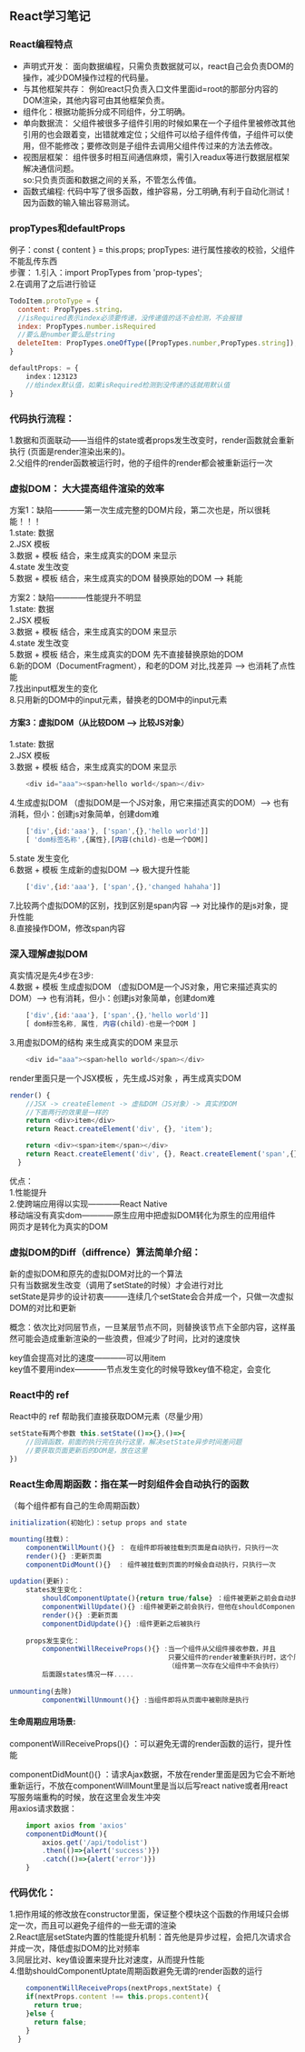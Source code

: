 ## React学习笔记
### React编程特点
* 声明式开发： 面向数据编程，只需负责数据就可以，react自己会负责DOM的操作，减少DOM操作过程的代码量。
* 与其他框架共存： 例如react只负责入口文件里面id=root的那部分内容的DOM渲染，其他内容可由其他框架负责。
* 组件化：根据功能拆分成不同组件，分工明确。
* 单向数据流： 父组件被很多子组件引用的时候如果在一个子组件里被修改其他引用的也会跟着变，出错就难定位；父组件可以给子组件传值，子组件可以使用，但不能修改；要修改则是子组件去调用父组件传过来的方法去修改。
* 视图层框架： 组件很多时相互间通信麻烦，需引入readux等进行数据层框架解决通信问题。  
            so:只负责页面和数据之间的关系，不管怎么传值。  
* 函数式编程:  代码中写了很多函数，维护容易，分工明确,有利于自动化测试！因为函数的输入输出容易测试。


### propTypes和defaultProps
例子：const { content } = this.props;
propTypes: 进行属性接收的校验，父组件不能乱传东西  
步骤： 1.引入：import PropTypes from 'prop-types';  
      2.在调用了之后进行验证  
```javascript
TodoItem.protoType = {
  content: PropTypes.string，
  //isRequired表示index必须要传递，没传递值的话不会检测，不会报错
  index: PropTypes.number.isRequired 
  //要么是number要么是string
  deleteItem: PropTypes.oneOfType([PropTypes.number,PropTypes.string]),
}

defaultProps: = {
    index：123123 
    //给index默认值，如果isRequired检测到没传递的话就用默认值
}
```

### 代码执行流程：

1.数据和页面联动——当组件的state或者props发生改变时，render函数就会重新执行 (页面是render渲染出来的)。  
2.父组件的render函数被运行时，他的子组件的render都会被重新运行一次  

### 虚拟DOM： 大大提高组件渲染的效率
 
方案1：缺陷————第一次生成完整的DOM片段，第二次也是，所以很耗能！！！  
1.state: 数据  
2.JSX 模板  
3.数据 + 模板 结合，来生成真实的DOM 来显示  
4.state 发生改变  
5.数据 + 模板 结合，来生成真实的DOM 替换原始的DOM ——> 耗能  
  
方案2：缺陷————性能提升不明显  
1.state: 数据  
2.JSX 模板  
3.数据 + 模板 结合，来生成真实的DOM 来显示  
4.state 发生改变  
5.数据 + 模板 结合，来生成真实的DOM 先不直接替换原始的DOM  
6.新的DOM（DocumentFragment），和老的DOM 对比,找差异 ——> 也消耗了点性能  
7.找出input框发生的变化  
8.只用新的DOM中的input元素，替换老的DOM中的input元素  

#### 方案3：虚拟DOM（从比较DOM —> 比较JS对象）
1.state: 数据  
2.JSX 模板  
3.数据 + 模板 结合，来生成真实的DOM 来显示  
```javascript
    <div id="aaa"><span>hello world</span></div>  
```
4.生成虚拟DOM （虚拟DOM是一个JS对象，用它来描述真实的DOM）——> 也有消耗，但小：创建js对象简单，创建dom难  
```javascript
    ['div',{id:'aaa'}, ['span',{},'hello world']]  
    [ 'dom标签名称',{属性},[内容(child)-也是一个DOM]] 
```
5.state 发生变化  
6.数据 + 模板  生成新的虚拟DOM ——> 极大提升性能  
```javascript
    ['div',{id:'aaa'}, ['span',{},'changed hahaha']]   
```
7.比较两个虚拟DOM的区别，找到区别是span内容 ——> 对比操作的是js对象，提升性能  
8.直接操作DOM，修改span内容  


### 深入理解虚拟DOM

真实情况是先4步在3步:  
4.数据 + 模板 生成虚拟DOM （虚拟DOM是一个JS对象，用它来描述真实的DOM）—> 也有消耗，但小：创建js对象简单，创建dom难   
```javascript
    ['div',{id:'aaa'}, ['span',{},'hello world']]  
    [ dom标签名称, 属性, 内容(child)-也是一个DOM ]  
```
3.用虚拟DOM的结构 来生成真实的DOM 来显示  
```javascript
    <div id="aaa"><span>hello world</span></div>  
```
render里面只是一个JSX模板 ，先生成JS对象 ，再生成真实DOM   
```javascript
render() {
    //JSX -> createElement -> 虚拟DOM（JS对象）-> 真实的DOM
    //下面两行的效果是一样的
    return <div>item</div>
    return React.createElement('div', {}, 'item');

    return <div><span>item</span></div>
    return React.createElement('div', {}, React.createElement('span',{},'item'));
  }
```
优点：  
1.性能提升  
2.使跨端应用得以实现————React Native  
  移动端没有真实dom————原生应用中把虚拟DOM转化为原生的应用组件  
  网页才是转化为真实的DOM  


### 虚拟DOM的Diff（diffrence）算法简单介绍：
  
新的虚拟DOM和原先的虚拟DOM对比的一个算法  
只有当数据发生改变（调用了setState的时候）才会进行对比  
setState是异步的设计初衷———连续几个setState会合并成一个，只做一次虚拟DOM的对比和更新  
  
概念：依次比对同层节点，一旦某层节点不同，则替换该节点下全部内容，这样虽然可能会造成重新渲染的一些浪费，但减少了时间，比对的速度快  
  
key值会提高对比的速度————可以用item  
key值不要用index————节点发生变化的时候导致key值不稳定，会变化  

### React中的 ref
React中的 ref 帮助我们直接获取DOM元素（尽量少用）  
```javascript
setState有两个参数 this.setState(()=>{},()=>{
    //回调函数，前面的执行完在执行这里，解决setState异步时间差问题
    //要获取页面更新后的DOM是，放在这里
})
```


### React生命周期函数：指在某一时刻组件会自动执行的函数
（每个组件都有自己的生命周期函数）  
```javascript
initialization(初始化)：setup props and state 

mounting(挂载)：  
    componentWillMount(){} ： 在组件即将被挂载到页面是自动执行，只执行一次  
    render(){} :更新页面  
    componentDidMount(){}  : 组件被挂载到页面的时候会自动执行，只执行一次 
    
updation(更新)：  
    states发生变化：
        shouldComponentUptate(){return true/false} ：组件被更新之前会自动执行
        componentWillUpdate(){} :组件被更新之前会执行，但他在shouldComponentUptate之后并且返回true时执行
        render(){} :更新页面
        componentDidUpdate(){} :组件更新之后被执行
        
    props发生变化：  
        componentWillReceiveProps(){} :当一个组件从父组件接收参数，并且
                                       只要父组件的render被重新执行时，这个周期函数就会执行
                                       （组件第一次存在父组件中不会执行）
        后面跟states情况一样.....
    
unmounting(去除)
        componentWillUnmount(){} :当组件即将从页面中被剔除是执行
```

#### 生命周期应用场景:

componentWillReceiveProps(){} ：可以避免无谓的render函数的运行，提升性能  
  
componentDidMount(){} ：请求Ajax数据，不放在render里面是因为它会不断地重新运行，不放在componentWillMount里是当以后写react native或者用react写服务端重构的时候，放在这里会发生冲突  
用axios请求数据：  
```javascript
    import axios from 'axios'
    componentDidMount(){
        axios.get('/api/todolist')
        .then(()=>{alert('success')})
        .catch(()=>{alert('error')})
    }
```

### 代码优化：
1.把作用域的修改放在constructor里面，保证整个模块这个函数的作用域只会绑定一次，而且可以避免子组件的一些无谓的渲染  
2.React底层setState内置的性能提升机制：首先他是异步过程，会把几次请求合并成一次，降低虚拟DOM的比对频率  
3.同层比对、key值设置来提升比对速度，从而提升性能  
4.借助shouldComponentUptate周期函数避免无谓的render函数的运行  
```javascript
    componentWillReceiveProps(nextProps,nextState) {
    if(nextProps.content !== this.props.content){
      return true;
    }else {
      return false;
    }
  }
```
